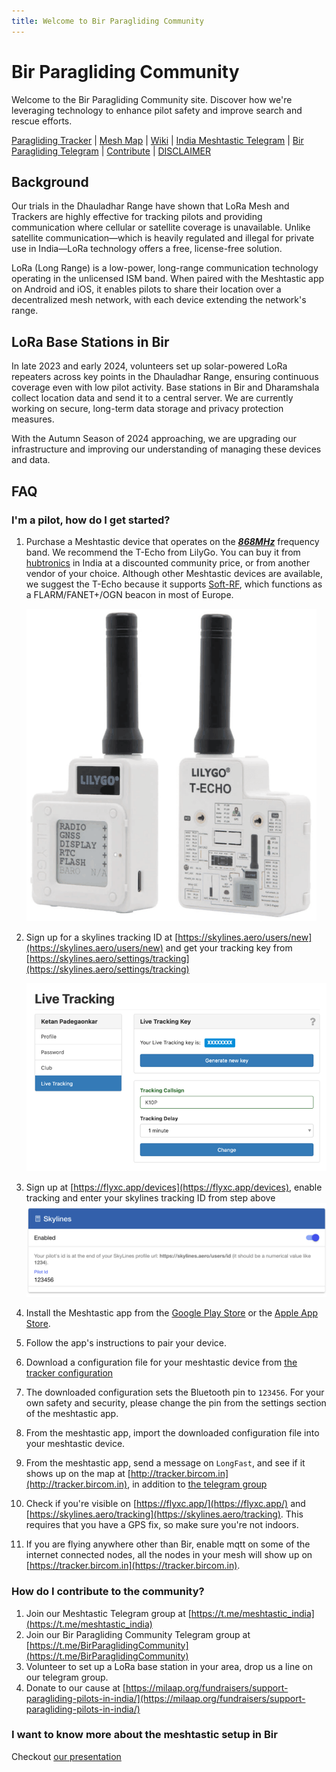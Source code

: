 ```yaml
---
title: Welcome to Bir Paragliding Community
---
```


# Bir Paragliding Community

Welcome to the Bir Paragliding Community site. Discover how we're leveraging technology to enhance pilot safety and
improve search and rescue efforts.

[Paragliding Tracker](https://tracker.bircom.in/) | [Mesh Map](https://paraguide.in/meshmap) | [Wiki](https://bir.localmesh.org/) | [India Meshtastic Telegram](https://t.me/meshtastic_india) | [Bir Paragliding Telegram](https://t.me/meshtastic_india) | [Contribute](https://milaap.org/fundraisers/support-paragliding-pilots-in-india/) | [DISCLAIMER](https://bircom.in/DISCLAIMER.html)

## Background

Our trials in the Dhauladhar Range have shown that LoRa Mesh and Trackers are highly effective for tracking pilots and
providing communication where cellular or satellite coverage is unavailable. Unlike satellite communication—which is
heavily regulated and illegal for private use in India—LoRa technology offers a free, license-free solution.

LoRa (Long Range) is a low-power, long-range communication technology operating in the unlicensed ISM band. When paired
with the Meshtastic app on Android and iOS, it enables pilots to share their location over a decentralized mesh network,
with each device extending the network's range.

## LoRa Base Stations in Bir

In late 2023 and early 2024, volunteers set up solar-powered LoRa repeaters across key points in the Dhauladhar Range,
ensuring continuous coverage even with low pilot activity. Base stations in Bir and Dharamshala collect location data
and send it to a central server. We are currently working on secure, long-term data storage and privacy protection
measures.

With the Autumn Season of 2024 approaching, we are upgrading our infrastructure and improving our understanding of
managing these devices and data.

## FAQ

### I'm a pilot, how do I get started?

  1. Purchase a Meshtastic device that operates on the **_<ins>868MHz</ins>_** frequency band. We recommend the
     T-Echo from LilyGo. You can buy it from [hubtronics](https://docs.google.com/spreadsheets/d/10p-snL0-lxky0taJKvxZBNUQqcaO5LD9qC_WaZeRUKY/edit?gid=1208512175#gid=1208512175) in India at a discounted community price, or from another
     vendor of your choice. Although other Meshtastic devices are available, we suggest the T-Echo because it supports
     [Soft-RF](https://github.com/lyusupov/SoftRF), which functions as a FLARM/FANET+/OGN beacon in most of Europe.

     ![](images/t-echo.png 'LilyGo T-Echo')

  2. Sign up for a skylines tracking ID at [https://skylines.aero/users/new](https://skylines.aero/users/new) and get your tracking key
     from [https://skylines.aero/settings/tracking](https://skylines.aero/settings/tracking)

     ![](images/skylines-tracking-key.png)

  3. Sign up at [https://flyxc.app/devices](https://flyxc.app/devices), enable tracking and enter your skylines tracking ID from step above
     ![flyxc-config.png](images/flyxc-config.png 'FlyXC Configuration')

  4. Install the Meshtastic app from
     the [Google Play Store](https://play.google.com/store/apps/details?id=com.geeksville.mesh&referrer=utm_source=downloads-page)
     or the [Apple App Store](https://itunes.apple.com/WebObjects/MZStore.woa/wa/viewSoftware?id=1586432531).

  5. Follow the app's instructions to pair your device.
  6. Download a configuration file for your meshtastic device from [the tracker configuration](http://tracker.bircom.in/?configure)
  7. The downloaded configuration sets the Bluetooth pin to `123456`. For your own safety and security, please change
     the pin from the settings section of the meshtastic app.
  8. From the meshtastic app, import the downloaded configuration file into your meshtastic device.
  9. From the meshtastic app, send a message on `LongFast`, and see if it shows up on the map
     at [http://tracker.bircom.in](http://tracker.bircom.in), in addition to [the telegram group](https://t.me/meshtastic_india/22)
  10. Check if you're visible on [https://flyxc.app/](https://flyxc.app/) and [https://skylines.aero/tracking](https://skylines.aero/tracking). This requires that you have a GPS fix, so make sure you're not indoors.
  11. If you are flying anywhere other than Bir, enable mqtt on some of the internet connected nodes, all the nodes in your mesh will show up on [https://tracker.bircom.in](https://tracker.bircom.in).

### How do I contribute to the community?

  1. Join our Meshtastic Telegram group at [https://t.me/meshtastic_india](https://t.me/meshtastic_india)
  2. Join our Bir Paragliding Community Telegram group at [https://t.me/BirParaglidingCommunity](https://t.me/BirParaglidingCommunity)
  3. Volunteer to set up a LoRa base station in your area, drop us a line on our telegram group.
  4. Donate to our cause at [https://milaap.org/fundraisers/support-paragliding-pilots-in-india/](https://milaap.org/fundraisers/support-paragliding-pilots-in-india/)

### I want to know more about the meshtastic setup in Bir

  Checkout [our presentation](https://bit.ly/MeshtasticBir)
